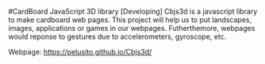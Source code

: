 #CardBoard JavaScript 3D library [Developing]
Cbjs3d is a javascript library to make cardboard web pages. This project will help us to put landscapes, images, applications or games in our webpages.
  Futherthemore, webpages would reponse to gestures due to accelerometers, gyroscope, etc.
  
  Webpage: https://pelusito.github.io/Cbjs3d/

